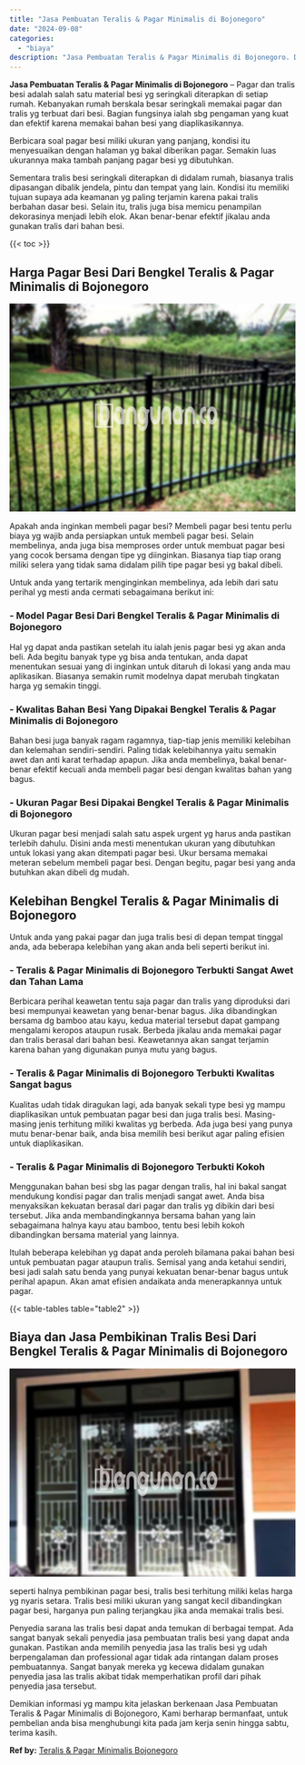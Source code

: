 ```yaml
---
title: "Jasa Pembuatan Teralis & Pagar Minimalis di Bojonegoro"
date: "2024-09-08"
categories: 
  - "biaya"
description: "Jasa Pembuatan Teralis & Pagar Minimalis di Bojonegoro. Demikian informasi yg mampu kita jelaskan berkenaan Jasa Pembuatan Teralis & Pagar Minimalis di Bojon..."
---
```


**Jasa Pembuatan Teralis & Pagar Minimalis di Bojonegoro** – Pagar dan tralis besi adalah salah satu material besi yg seringkali diterapkan di setiap rumah. Kebanyakan rumah berskala besar seringkali memakai pagar dan tralis yg terbuat dari besi. Bagian fungsinya ialah sbg pengaman yang kuat dan efektif karena memakai bahan besi yang diaplikasikannya.

Berbicara soal pagar besi miliki ukuran yang panjang, kondisi itu menyesuaikan dengan halaman yg bakal diberikan pagar. Semakin luas ukurannya maka tambah panjang pagar besi yg dibutuhkan.

Sementara tralis besi seringkali diterapkan di didalam rumah, biasanya tralis dipasangan dibalik jendela, pintu dan tempat yang lain. Kondisi itu memiliki tujuan supaya ada keamanan yg paling terjamin karena pakai tralis berbahan dasar besi. Selain itu, tralis juga bisa memicu penampilan dekorasinya menjadi lebih elok. Akan benar-benar efektif jikalau anda gunakan tralis dari bahan besi.

{{< toc >}}

## Harga Pagar Besi Dari Bengkel Teralis & Pagar Minimalis di Bojonegoro

![Jasa Pembuatan Teralis & Pagar Minimalis di Bojonegoro](/images/pagar-minimalis-murah-44.png)

Apakah anda inginkan membeli pagar besi? Membeli pagar besi tentu perlu biaya yg wajib anda persiapkan untuk membeli pagar besi. Selain membelinya, anda juga bisa memproses order untuk membuat pagar besi yang cocok bersama dengan tipe yg diinginkan. Biasanya tiap tiap orang miliki selera yang tidak sama didalam pilih tipe pagar besi yg bakal dibeli.

Untuk anda yang tertarik menginginkan membelinya, ada lebih dari satu perihal yg mesti anda cermati sebagaimana berikut ini:
### \- Model Pagar Besi Dari Bengkel Teralis & Pagar Minimalis di Bojonegoro

Hal yg dapat anda pastikan setelah itu ialah jenis pagar besi yg akan anda beli. Ada begitu banyak type yg bisa anda tentukan, anda dapat menentukan sesuai yang di inginkan untuk ditaruh di lokasi yang anda mau aplikasikan. Biasanya semakin rumit modelnya dapat merubah tingkatan harga yg semakin tinggi.

### \- Kwalitas Bahan Besi Yang Dipakai Bengkel Teralis & Pagar Minimalis di Bojonegoro

Bahan besi juga banyak ragam ragamnya, tiap-tiap jenis memiliki kelebihan dan kelemahan sendiri-sendiri. Paling tidak kelebihannya yaitu semakin awet dan anti karat terhadap apapun. Jika anda membelinya, bakal benar-benar efektif kecuali anda membeli pagar besi dengan kwalitas bahan yang bagus.

### \- Ukuran Pagar Besi Dipakai Bengkel Teralis & Pagar Minimalis di Bojonegoro

Ukuran pagar besi menjadi salah satu aspek urgent yg harus anda pastikan terlebih dahulu. Disini anda mesti menentukan ukuran yang dibutuhkan untuk lokasi yang akan ditempati pagar besi. Ukur bersama memakai meteran sebelum membeli pagar besi. Dengan begitu, pagar besi yang anda butuhkan akan dibeli dg mudah.

## Kelebihan Bengkel Teralis & Pagar Minimalis di Bojonegoro

Untuk anda yang pakai pagar dan juga tralis besi di depan tempat tinggal anda, ada beberapa kelebihan yang akan anda beli seperti berikut ini.

### \- Teralis & Pagar Minimalis di Bojonegoro Terbukti Sangat Awet dan Tahan Lama

Berbicara perihal keawetan tentu saja pagar dan tralis yang diproduksi dari besi mempunyai keawetan yang benar-benar bagus. Jika dibandingkan bersama dg bamboo atau kayu, kedua material tersebut dapat gampang mengalami keropos ataupun rusak. Berbeda jikalau anda memakai pagar dan tralis berasal dari bahan besi. Keawetannya akan sangat terjamin karena bahan yang digunakan punya mutu yang bagus.

### \- Teralis & Pagar Minimalis di Bojonegoro Terbukti Kwalitas Sangat bagus

Kualitas udah tidak diragukan lagi, ada banyak sekali type besi yg mampu diaplikasikan untuk pembuatan pagar besi dan juga tralis besi. Masing-masing jenis terhitung miliki kwalitas yg berbeda. Ada juga besi yang punya mutu benar-benar baik, anda bisa memilih besi berikut agar paling efisien untuk diaplikasikan.

### \- Teralis & Pagar Minimalis di Bojonegoro Terbukti Kokoh

Menggunakan bahan besi sbg las pagar dengan tralis, hal ini bakal sangat mendukung kondisi pagar dan tralis menjadi sangat awet. Anda bisa menyaksikan kekuatan berasal dari pagar dan tralis yg dibikin dari besi tersebut. Jika anda membandingkannya bersama bahan yang lain sebagaimana halnya kayu atau bamboo, tentu besi lebih kokoh dibandingkan bersama material yang lainnya.

Itulah beberapa kelebihan yg dapat anda peroleh bilamana pakai bahan besi untuk pembuatan pagar ataupun tralis. Semisal yang anda ketahui sendiri, besi jadi salah satu benda yang punyai kekuatan benar-benar bagus untuk perihal apapun. Akan amat efisien andaikata anda menerapkannya untuk pagar.

{{< table-tables table="table2" >}}

## Biaya dan Jasa Pembikinan Tralis Besi Dari Bengkel Teralis & Pagar Minimalis di Bojonegoro

![Jasa Pembuatan Teralis & Pagar Minimalis di Bojonegoro](/images/teralis-minimalis-murah-19.png)

seperti halnya pembikinan pagar besi, tralis besi terhitung miliki kelas harga yg nyaris setara. Tralis besi miliki ukuran yang sangat kecil dibandingkan pagar besi, harganya pun paling terjangkau jika anda memakai tralis besi.

Penyedia sarana las tralis besi dapat anda temukan di berbagai tempat. Ada sangat banyak sekali penyedia jasa pembuatan tralis besi yang dapat anda gunakan. Pastikan anda memilih penyedia jasa las tralis besi yg udah berpengalaman dan professional agar tidak ada rintangan dalam proses pembuatannya. Sangat banyak mereka yg kecewa didalam gunakan penyedia jasa las tralis akibat tidak memperhatikan profil dari pihak penyedia jasa tersebut.

Demikian informasi yg mampu kita jelaskan berkenaan Jasa Pembuatan Teralis & Pagar Minimalis di Bojonegoro, Kami berharap bermanfaat, untuk pembelian anda bisa menghubungi kita pada jam kerja senin hingga sabtu, terima kasih.

**Ref by:** [Teralis & Pagar Minimalis Bojonegoro](https://id.wikipedia.org/wiki/Teralis)
